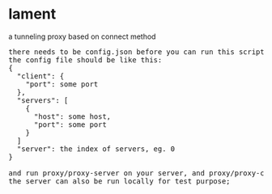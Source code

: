 # lament
a tunneling proxy based on connect method
<pre>
there needs to be config.json before you can run this script;
the config file should be like this:
{
  "client": {
    "port": some port
  },
  "servers": [
    {
      "host": some host,
      "port": some port
    }
  ]
  "server": the index of servers, eg. 0
}

and run proxy/proxy-server on your server, and proxy/proxy-client locally;
the server can also be run locally for test purpose;
</pre>
